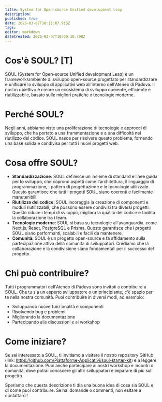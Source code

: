 ```yaml
---
title: System for Open-source Unified development Leap
description: 
published: true
date: 2025-03-07T10:11:07.913Z
tags: 
editor: markdown
dateCreated: 2025-03-07T10:09:10.798Z
---
```


# Cos'è SOUL? [T]

SOUL (System for Open-source Unified development Leap) è un framework/ambiente di sviluppo open-source progettato per standardizzare e unificare lo sviluppo di applicativi web all'interno dell'Ateneo di Padova. Il nostro obiettivo è creare un ecosistema di sviluppo coerente, efficiente e riutilizzabile, basato sulle migliori pratiche e tecnologie moderne.

# Perché SOUL?

Negli anni, abbiamo visto una proliferazione di tecnologie e approcci di sviluppo, che ha portato a una frammentazione e a una difficoltà nel riutilizzo del codice. SOUL nasce per risolvere questo problema, fornendo una base solida e condivisa per tutti i nuovi progetti web.

# Cosa offre SOUL?

- **Standardizzazione**: SOUL definisce un insieme di standard e linee guida per lo sviluppo, che coprono aspetti come l'architettura, il linguaggio di programmazione, i pattern di progettazione e le tecnologie utilizzate. Questo garantisce che tutti i progetti SOUL siano coerenti e facilmente manutenibili.
- **Riutilizzo del codice**: SOUL incoraggia la creazione di componenti e moduli riutilizzabili, che possono essere condivisi tra diversi progetti. Questo riduce i tempi di sviluppo, migliora la qualità del codice e facilita la collaborazione tra i team.
- **Tecnologie moderne**: SOUL si basa su tecnologie all'avanguardia, come Next.js, React, PostgreSQL e Prisma. Questo garantisce che i progetti SOUL siano performanti, scalabili e facili da mantenere.
- **Comunità**: SOUL è un progetto open-source e fa affidamento sulla partecipazione attiva della comunità di sviluppatori. Crediamo che la collaborazione e la condivisione siano fondamentali per il successo del progetto.

# Chi può contribuire?

Tutti i programmatori dell'Ateneo di Padova sono invitati a contribuire a SOUL. Che tu sia un esperto sviluppatore o un principiante, c'è spazio per te nella nostra comunità. Puoi contribuire in diversi modi, ad esempio:

- Sviluppando nuove funzionalità e componenti
- Risolvendo bug e problemi
- Migliorando la documentazione
- Partecipando alle discussioni e ai workshop

# Come iniziare?

Se sei interessato a SOUL, ti invitiamo a visitare il nostro repository GitHub (link: <https://github.com/Piattaforme-Applicativi/soul-starter-kit>) e a leggere la documentazione. Puoi anche partecipare ai nostri workshop e incontri di comunità, dove potrai conoscere gli altri sviluppatori e imparare di più sul progetto.

Speriamo che questa descrizione ti dia una buona idea di cosa sia SOUL e di come puoi contribuire. Se hai domande o commenti, non esitare a contattarci!
